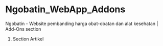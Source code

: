 # Ngobatin_WebApp_Addons
Ngobatin - Website pembanding harga obat-obatan dan alat kesehatan | Add-Ons section

1. Section Artikel
